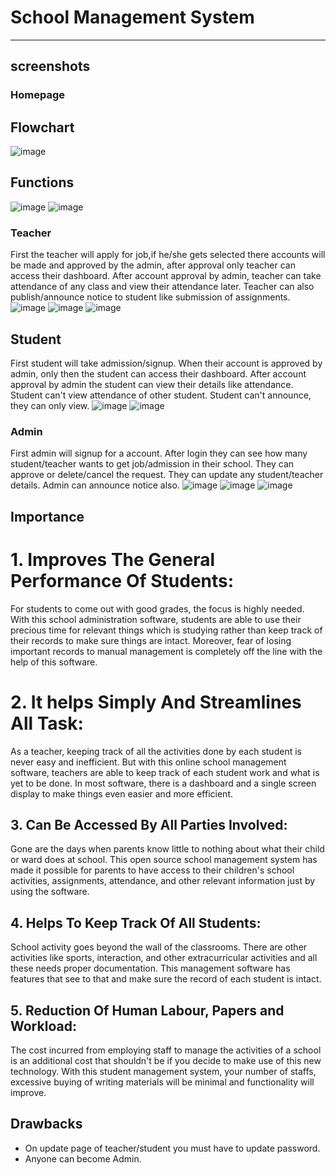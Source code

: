 # School Management System
---
## screenshots
### Homepage

## Flowchart 
![image](https://user-images.githubusercontent.com/90992662/142754096-54417e73-2bea-42f3-89c0-e705522b345e.png)

## Functions
![image](https://user-images.githubusercontent.com/90992662/142754170-1cd87f05-8b5f-4a58-a246-eafd5aa83695.png)
![image](https://user-images.githubusercontent.com/90992662/142754235-32145126-4863-45a5-adb2-60cba00ff83b.png)

### Teacher
First the teacher will apply for job,if he/she gets selected there accounts will be made and approved by the admin, after approval only teacher can access their dashboard.
After account approval by admin, teacher can take attendance of any class and view their attendance later.
Teacher can also publish/announce notice to student like submission of assignments.
![image](https://user-images.githubusercontent.com/90992662/142754317-429488eb-fd80-40be-bcc4-f8ae5b2caee8.png)
![image](https://user-images.githubusercontent.com/90992662/142754363-e27c2974-954d-427f-a808-0463ae947324.png)
![image](https://user-images.githubusercontent.com/90992662/142754376-be8cdf77-267b-4ca0-a17b-b291390c01ab.png)


## Student
First student will take admission/signup.
When their account is approved by admin, only then the student can access their dashboard.
After account approval by admin the student can view their details like attendance.
Student can't view attendance of other student.
Student can't announce, they can only view.
![image](https://user-images.githubusercontent.com/90992662/142754397-cf77a456-bdeb-4f0b-8500-1fae2c345861.png)
![image](https://user-images.githubusercontent.com/90992662/142754416-db81afb1-9ca5-44b9-9308-c82b338c9f30.png)


### Admin
First admin will signup for a account.
After login they can see how many student/teacher wants to get job/admission in their school.
They can approve or delete/cancel the request.
They can update any student/teacher details.
Admin can announce notice also.
![image](https://user-images.githubusercontent.com/90992662/142754262-2c1980b4-665f-4e89-8c1d-714b2031e25c.png)
![image](https://user-images.githubusercontent.com/90992662/142754276-e8df8a41-3d66-4d74-9dbd-77ff4a45ef41.png)
![image](https://user-images.githubusercontent.com/90992662/142754310-2c7e6470-c1be-45d3-9b45-6c2300a00328.png)



## Importance
# 1. Improves The General Performance Of Students:

For students to come out with good grades, the focus is highly needed. With this school administration software, students are able to use their precious time for relevant things which is studying rather than keep track of their records to make sure things are intact. Moreover, fear of losing important records to manual management is completely off the line with the help of this software.



# 2. It helps Simply And Streamlines All Task:

As a teacher, keeping track of all the activities done by each student is never easy and inefficient. But with this online school management software, teachers are able to keep track of each student work and what is yet to be done. In most software, there is a dashboard and a single screen display to make things even easier and more efficient.



## 3. Can Be Accessed By All Parties Involved:

Gone are the days when parents know little to nothing about what their child or ward does at school. This open source school management system has made it possible for parents to have access to their children's school activities, assignments, attendance, and other relevant information just by using the software.


## 4. Helps To Keep Track Of All Students:

School activity goes beyond the wall of the classrooms. There are other activities like sports, interaction, and other extracurricular activities and all these needs proper documentation. This management software has features that see to that and make sure the record of each student is intact.



## 5. Reduction Of Human Labour, Papers and Workload:

The cost incurred from employing staff to manage the activities of a school is an additional cost that shouldn't be if you decide to make use of this new technology. With this student management system, your number of staffs, excessive buying of writing materials will be minimal and functionality will improve.


## Drawbacks
- On update page of teacher/student you must have to update password.
- Anyone can become Admin.
